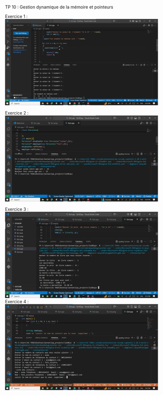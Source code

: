 TP 10 : Gestion dynamique de la mémoire et pointeurs

Exercice  1 :
![image alt](https://github.com/laouysalma/Tp10Cpp/blob/main/Ex1.png?raw=true)

Exercice  2 :
![image alt](https://github.com/laouysalma/Tp10Cpp/blob/main/Ex2.png?raw=true)

Exercice  3 :
![image alt](https://github.com/laouysalma/Tp10Cpp/blob/main/Ex3.png?raw=true)
Exercice 4 :
![image alt](https://github.com/laouysalma/Tp10Cpp/blob/main/Ex4.png?raw=true)
